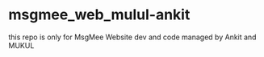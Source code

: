 # msgmee_web_mulul-ankit
this repo is only for MsgMee Website dev and code managed by Ankit and MUKUL
